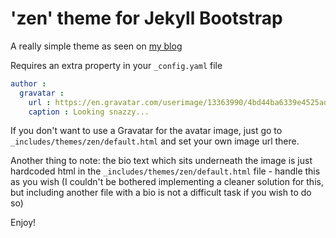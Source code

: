 # 'zen' theme for Jekyll Bootstrap

A really simple theme as seen on [my blog](http://zen.id.au/)

Requires an extra property in your `_config.yaml` file

```yml
author :
  gravatar :
    url : https://en.gravatar.com/userimage/13363990/4bd44ba6339e4525ad9f839f46244100.jpg
    caption : Looking snazzy...
```

If you don't want to use a Gravatar for the avatar image, just go to `_includes/themes/zen/default.html` and set your own image url there.

Another thing to note: the bio text which sits underneath the image is just hardcoded html in the `_includes/themes/zen/default.html` file - handle this as you wish (I couldn't be bothered implementing a cleaner solution for this, but including another file with a bio is not a difficult task if you wish to do so)


Enjoy!